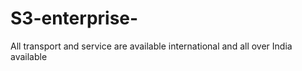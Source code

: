 # S3-enterprise-
All transport and service are available international and all over India available 
